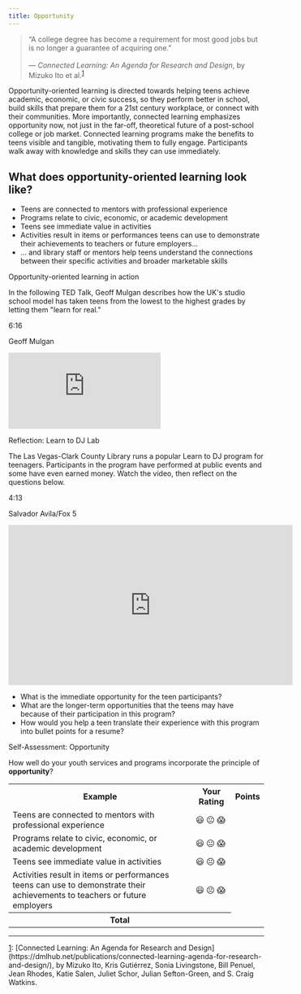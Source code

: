```yaml
---
title: Opportunity
---
```


> “A college degree has become a requirement for most good jobs but is no longer a guarantee of acquiring one.”<br/><br/>— _Connected Learning: An Agenda for Research and Design_, by Mizuko Ito et al.<sup><a href="#fn1" name="1">1</a></sup> 

Opportunity-oriented learning is directed towards helping teens achieve academic, economic, or civic success, so they perform better in school, build skills that prepare them for a 21st century workplace, or connect with their communities. More importantly, connected learning emphasizes opportunity now, not just in the far-off, theoretical future of a post-school college or job market. Connected learning programs make the benefits to teens visible and tangible, motivating them to fully engage. Participants walk away with knowledge and skills they can use immediately.

## What does opportunity-oriented learning look like? 
* Teens are connected to mentors with professional experience
* Programs relate to civic, economic, or academic development
* Teens see immediate value in activities
* Activities result in items or performances teens can use to demonstrate their achievements to teachers or future employers...
* ... and library staff or mentors help teens understand the connections between their specific activities and broader marketable skills



<div class="case_study_box">
  <p class="box-title">Opportunity-oriented learning in action</p>
  <p>In the following TED Talk, Geoff Mulgan describes how the UK's studio school model has taken teens from the lowest to the highest grades by letting them "learn for real."</p>
  <p class="videotime">6:16</p><p class="source">Geoff Mulgan</p>
 <div class="video">
  
<iframe src="https://embed.ted.com/talks/lang/en/geoff_mulgan_a_short_intro_to_the_studio_school" frameborder="0" scrolling="no" allowfullscreen></iframe></div></div>




<div class="reflection">
  <p class="box-title">Reflection: Learn to DJ Lab</p>
  
<p>The Las Vegas-Clark County Library runs a popular Learn to DJ program for teenagers. Participants in the program have performed at public events and some have even earned money. Watch the video, then reflect on the questions below.</p>
<p class="videotime">4:13</p><p class="source">Salvador Avila/Fox 5</p>
 <div class="video">
  
<iframe width="560" height="315" src="https://www.youtube.com/embed/t2uoZINMGmI" frameborder="0" allow="accelerometer; autoplay; clipboard-write; encrypted-media; gyroscope; picture-in-picture" allowfullscreen></iframe></div>

<ul><li>What is the immediate opportunity for the teen participants? </li>
    <li>What are the longer-term opportunities that the teens may have because of their participation in this program? </li>
<li>How would you help a teen translate their experience with this program into bullet points for a resume? </li>
  </ul></div>

<div class="reflection">
	<p>Self-Assessment: Opportunity</p>
	<p>How well do your youth services and programs incorporate the principle of <b>opportunity</b>?</p>
	<table class="worksheet">
		<tr>
			<th>Example</th>
			<th>Your Rating</th>
			<th>Points</th>
		</tr>
		<tr>
			<td>Teens are connected to mentors with professional experience</td>
			<td>😃 😐 😱</td>
			<td></td>
		</tr>
		<tr>
			<td>Programs relate to civic, economic, or academic development</td>
			<td>😃 😐 😱</td>
			<td></td>
		</tr>
		<tr>
			<td>Teens see immediate value in activities</td>
			<td>😃 😐 😱</td>
			<td></td>
		</tr>
		<tr>
			<td>Activities result in items or performances teens can use to demonstrate their achievements to teachers or future employers</td>
			<td>😃 😐 😱</td>
			<td></td>
		</tr>
				<tr>
			<th colspan="2">Total</th>
			<td></td>
		</tr>
	</table>
</div>

  
<hr/>
<a name="fn1" href="#1">1</a>: [Connected Learning: An Agenda for Research and Design](https://dmlhub.net/publications/connected-learning-agenda-for-research-and-design/), by Mizuko Ito, Kris Gutiérrez, Sonia Livingstone, Bill Penuel, Jean Rhodes, Katie Salen, Juliet Schor, Julian Sefton-Green, and S. Craig Watkins.

